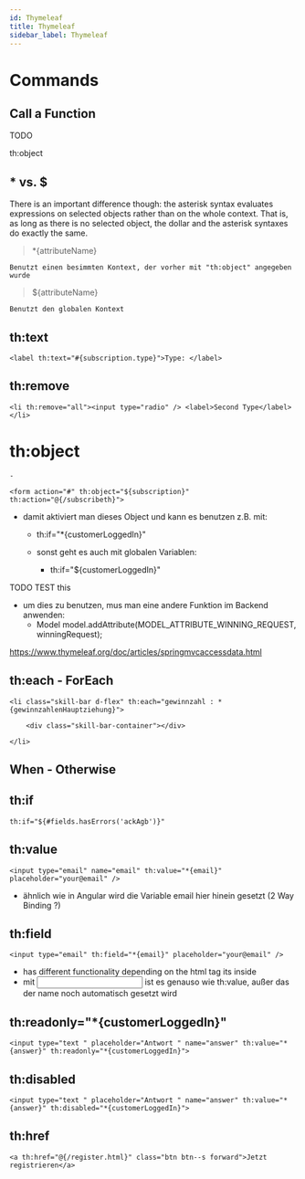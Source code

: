 ```yaml
---
id: Thymeleaf
title: Thymeleaf
sidebar_label: Thymeleaf
---
```



# Commands


## Call a Function

TODO

th:object


## * vs. $


There is an important difference though: the asterisk syntax evaluates expressions on selected objects rather than on the whole context. That is, as long as there is no selected object, the dollar and the asterisk syntaxes do exactly the same.


> *{attributeName}

    Benutzt einen besimmten Kontext, der vorher mit "th:object" angegeben wurde
    
> ${attributeName}

    Benutzt den globalen Kontext
    

## th:text

    <label th:text="#{subscription.type}">Type: </label>

## th:remove

    <li th:remove="all"><input type="radio" /> <label>Second Type</label></li>

# th:object

    - 

    <form action="#" th:object="${subscription}" th:action="@{/subscribeth}">

- damit aktiviert man dieses Object und kann es benutzen z.B. mit:
    - th:if="*{customerLoggedIn}"

    - sonst geht es auch mit globalen Variablen:
        - th:if="${customerLoggedIn}"

TODO TEST this
- um dies zu benutzen, mus man eine andere Funktion im Backend anwenden:
    - Model model.addAttribute(MODEL_ATTRIBUTE_WINNING_REQUEST, winningRequest);

https://www.thymeleaf.org/doc/articles/springmvcaccessdata.html

## th:each - ForEach

    <li class="skill-bar d-flex" th:each="gewinnzahl : *{gewinnzahlenHauptziehung}"> 

        <div class="skill-bar-container"></div>

    </li>


## When - Otherwise

## th:if

    th:if="${#fields.hasErrors('ackAgb')}"



## th:value

    <input type="email" name="email" th:value="*{email}" placeholder="your@email" />

- ähnlich wie in Angular wird die Variable email hier hinein gesetzt (2 Way Binding ?)

## th:field

    <input type="email" th:field="*{email}" placeholder="your@email" />

- has different functionality depending on the html tag its inside
- mit <input> ist es genauso wie th:value, außer das der name noch automatisch gesetzt wird


## th:readonly="*{customerLoggedIn}"

    <input type="text " placeholder="Antwort " name="answer" th:value="*{answer}" th:readonly="*{customerLoggedIn}">

## th:disabled

    <input type="text " placeholder="Antwort " name="answer" th:value="*{answer}" th:disabled="*{customerLoggedIn}">


## th:href

    <a th:href="@{/register.html}" class="btn btn--s forward">Jetzt registrieren</a>


